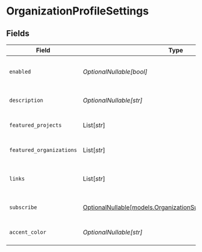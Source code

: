 # OrganizationProfileSettings


## Fields

| Field                                                                                                              | Type                                                                                                               | Required                                                                                                           | Description                                                                                                        |
| ------------------------------------------------------------------------------------------------------------------ | ------------------------------------------------------------------------------------------------------------------ | ------------------------------------------------------------------------------------------------------------------ | ------------------------------------------------------------------------------------------------------------------ |
| `enabled`                                                                                                          | *OptionalNullable[bool]*                                                                                           | :heavy_minus_sign:                                                                                                 | If this organization has a profile enabled                                                                         |
| `description`                                                                                                      | *OptionalNullable[str]*                                                                                            | :heavy_minus_sign:                                                                                                 | A description of the organization                                                                                  |
| `featured_projects`                                                                                                | List[*str*]                                                                                                        | :heavy_minus_sign:                                                                                                 | A list of featured projects                                                                                        |
| `featured_organizations`                                                                                           | List[*str*]                                                                                                        | :heavy_minus_sign:                                                                                                 | A list of featured organizations                                                                                   |
| `links`                                                                                                            | List[*str*]                                                                                                        | :heavy_minus_sign:                                                                                                 | A list of links associated with the organization                                                                   |
| `subscribe`                                                                                                        | [OptionalNullable[models.OrganizationSubscribePromoteSettings]](../models/organizationsubscribepromotesettings.md) | :heavy_minus_sign:                                                                                                 | Subscription promotion settings                                                                                    |
| `accent_color`                                                                                                     | *OptionalNullable[str]*                                                                                            | :heavy_minus_sign:                                                                                                 | Accent color for the organization                                                                                  |
